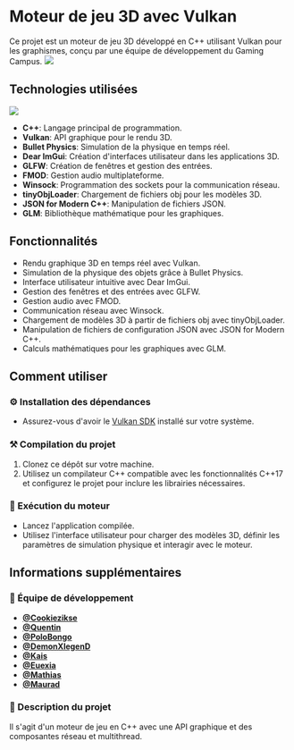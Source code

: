 Moteur de jeu 3D avec Vulkan
============================

Ce projet est un moteur de jeu 3D développé en C++ utilisant Vulkan pour les graphismes, conçu par une équipe de développement du Gaming Campus.
[![](https://skillicons.dev/icons?i=cpp,git,,wasm)](https://skillicons.dev)

Technologies utilisées
----------------------

[![](https://skillicons.dev/icons?i=cpp,git,,wasm)](https://skillicons.dev)

*   **C++**: Langage principal de programmation.
*   **Vulkan**: API graphique pour le rendu 3D.
*   **Bullet Physics**: Simulation de la physique en temps réel.
*   **Dear ImGui**: Création d'interfaces utilisateur dans les applications 3D.
*   **GLFW**: Création de fenêtres et gestion des entrées.
*   **FMOD**: Gestion audio multiplateforme.
*   **Winsock**: Programmation des sockets pour la communication réseau.
*   **tinyObjLoader**: Chargement de fichiers obj pour les modèles 3D.
*   **JSON for Modern C++**: Manipulation de fichiers JSON.
*   **GLM**: Bibliothèque mathématique pour les graphiques.

Fonctionnalités
---------------

*   Rendu graphique 3D en temps réel avec Vulkan.
*   Simulation de la physique des objets grâce à Bullet Physics.
*   Interface utilisateur intuitive avec Dear ImGui.
*   Gestion des fenêtres et des entrées avec GLFW.
*   Gestion audio avec FMOD.
*   Communication réseau avec Winsock.
*   Chargement de modèles 3D à partir de fichiers obj avec tinyObjLoader.
*   Manipulation de fichiers de configuration JSON avec JSON for Modern C++.
*   Calculs mathématiques pour les graphiques avec GLM.

Comment utiliser
----------------

### ⚙️ Installation des dépendances

*   Assurez-vous d'avoir le [Vulkan SDK](https://vulkan.lunarg.com/sdk/home#windows) installé sur votre système.

### ⚒️ Compilation du projet

1.  Clonez ce dépôt sur votre machine.
2.  Utilisez un compilateur C++ compatible avec les fonctionnalités C++17 et configurez le projet pour inclure les librairies nécessaires.



### 🔧 Exécution du moteur

*   Lancez l'application compilée.
*   Utilisez l'interface utilisateur pour charger des modèles 3D, définir les paramètres de simulation physique et interagir avec le moteur.

Informations supplémentaires
----------------------------

### 🔗 Équipe de développement

*   **[@Cookiezikse](https://www.github.com/cookiezikse)**
*   **[@Quentin](https://github.com/MtPoison)**
*   **[@PoloBongo](https://github.com/PoloBongo)**
*   **[@DemonXlegenD](https://github.com/DemonXlegenD)**
*   **[@Kais](https://github.com/KakaTheRat)**
*   **[@Euexia](https://github.com/Euexia)**
*   **[@Mathias](https://github.com/0nnen)**
*   **[@Maurad](https://github.com/PoloBongo)**

### 📖 Description du projet

Il s'agit d'un moteur de jeu en C++ avec une API graphique et des composantes réseau et multithread.
